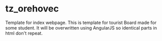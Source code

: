 # tz_orehovec
Template for index webpage.
This is template for tourist Board made for some student. It will be overwritten using AngularJS so identical parts in html don't repeat.
